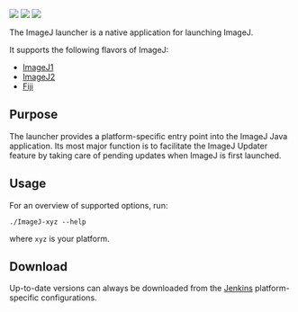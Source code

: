 [![](https://img.shields.io/maven-central/v/net.imagej/imagej-launcher.svg)](http://search.maven.org/#search%7Cgav%7C1%7Cg%3A%22net.imagej%22%20AND%20a%3A%22imagej-launcher%22)
[![](https://travis-ci.org/imagej/imagej-launcher.svg?branch=master)](https://travis-ci.org/imagej/imagej-launcher)
[![](https://ci.appveyor.com/api/projects/status/r3jlwwkg1qm2p3xk?svg=true)](https://ci.appveyor.com/project/scijava/imagej-launcher)

The ImageJ launcher is a native application for launching ImageJ.

It supports the following flavors of ImageJ:

* [ImageJ1](https://github.com/imagej/ImageJA)
* [ImageJ2](https://github.com/imagej/imagej)
* [Fiji](https://github.com/fiji/fiji)

## Purpose

The launcher provides a platform-specific entry point into the ImageJ Java
application. Its most major function is to facilitate the ImageJ Updater
feature by taking care of pending updates when ImageJ is first launched.

## Usage

For an overview of supported options, run:

    ./ImageJ-xyz --help

where `xyz` is your platform.

## Download

Up-to-date versions can always be downloaded from the
[Jenkins](http://jenkins.imagej.net/job/ImageJ-launcher/) platform-specific
configurations.
